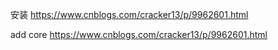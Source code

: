 安装
https://www.cnblogs.com/cracker13/p/9962601.html

add core
https://www.cnblogs.com/cracker13/p/9962601.html